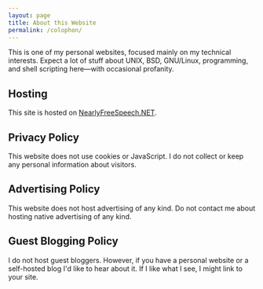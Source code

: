 ```yaml
---
layout: page
title: About this Website
permalink: /colophon/
---
```


This is one of my personal websites, focused mainly on my technical interests. Expect a lot of stuff about UNIX, BSD, GNU/Linux, programming, and shell scripting here—with occasional profanity.

## Hosting

This site is hosted on [NearlyFreeSpeech.NET][1].

## Privacy Policy

This website does not use cookies or JavaScript. I do not collect or keep any personal information about visitors.

## Advertising Policy

This website does not host advertising of any kind. Do not contact me about hosting native advertising of any kind.

## Guest Blogging Policy

I do not host guest bloggers. However, if you have a personal website or a self-hosted blog I'd like to hear about it. If I like what I see, I might link to your site.

[1]: https://nearlyfreespeech.net
